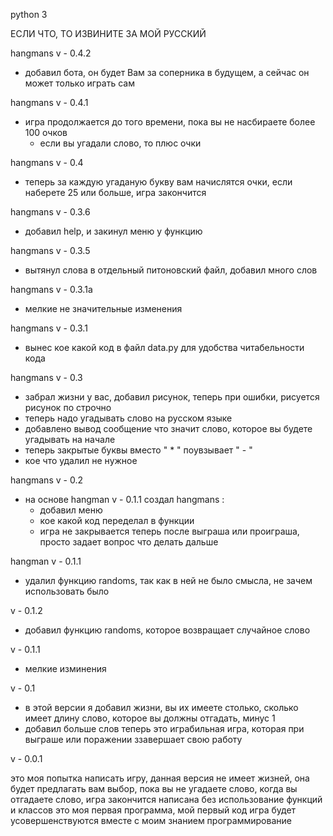 python 3

ЕСЛИ ЧТО, ТО ИЗВИНИТЕ ЗА МОЙ РУССКИЙ

hangmans v - 0.4.2

- добавил бота, он будет Вам за соперника в будущем, а сейчас он может только играть сам

hangmans v - 0.4.1

- игра продолжается до того времени, пока вы не насбираете более 100 очков
	- если вы угадали слово, то плюс очки

hangmans v - 0.4

- теперь за каждую угаданую букву вам начислятся очки, если наберете 25 или больше, игра закончится

hangmans v - 0.3.6

- добавил help, и закинул меню у функцию

hangmans v - 0.3.5

- вытянул слова в отдельный питоновский файл, добавил много слов

hangmans v - 0.3.1a

- мелкие не значительные изменения

hangmans v - 0.3.1

- вынес кое какой код в файл data.py для удобства читабельности кода

hangmans v - 0.3

- забрал жизни у вас, добавил рисунок, теперь при ошибки, рисуется рисунок по строчно
- теперь надо угадывать слово на русском языке
- добавлено вывод сообщение что значит слово, которое вы будете угадывать на начале
- теперь закрытые буквы вместо " * " поувзывает " - "
- кое что удалил не нужное

hangmans v - 0.2

- на основе hangman v - 0.1.1 создал hangmans :
	- добавил меню
	- кое какой код переделал в функции
	- игра не закрывается теперь после выграша или проиграша, просто задает вопрос что делать дальше

hangman v - 0.1.1

- удалил функцию randoms, так как в ней не было смысла, не зачем использовать было

v - 0.1.2

 - добавил функцию randoms, которое возвращает случайное слово

v - 0.1.1

 - мелкие изминения

v - 0.1

 - в этой версии я добавил жизни, вы их имеете столько, сколько имеет длину слово, которое вы должны отгадать, минус 1
 - добавил больше слов
 теперь это играбильная игра, которая при выграше или поражении ззавершает свою работу

v - 0.0.1

это моя попытка написать игру, данная версия не имеет жизней, она будет предлагать вам выбор, пока вы не угадаете слово,
когда вы отгадаете слово, игра закончится
написана без использование функций и классов
это моя первая программа, мой первый код
игра будет усовершенствуются вместе с моим знанием программирование